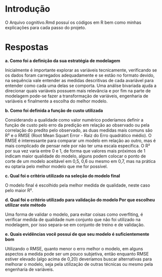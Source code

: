 # Introdução

O Arquivo cognitivo.Rmd possuí os códigos em R bem como minhas explicações para cada passo do projeto.


# Respostas

**a. Como foi a definição da sua estratégia de modelagem**

Inicialmente é importante explorar as variáveis tecnicamente, verificando se os dados foram carregados adequadamente e se estão no formato devido, na sequência vale entender as medidas descritivas de cada avariável para entender como cada uma delas se comporta. Uma análise bivariada ajuda a direcionar quais variáveis possuem mais relevância e por fim na parte de modelagem pode-se fazer a transformação de variáveis, engenharia de variáveis e finalmente a escolha do melhor modelo.

**b. Como foi definida a função de custo utilizada**

Considerando a qualidade como valor numérico poderíamos definir a função de custo pelo erro da predição em relação ao observado ou pela correlação do predito pelo observado, as duas medidas mais comuns são R² e o RMSE (Root Mean Squart Error - Raiz do Erro quadrático médio).
O RMSE é interessante para comparar um modelo em relação ao outro, mas é mais complicado de pensar nele por não ter uma escala específica. O R² por sua vez varia entre 0 e 1, de forma que valores mais próximos de 1 indicam maior qualidade do modelo, alguns podem colocar o ponto de corte de um modelo aceitável em 0,5, 0,6 ou mesmo em 0,7, mas na prática eu optaria pelo melhor modelo que me for possível.

**c. Qual foi o critério utilizado na seleção do modelo final**

O modelo final é escolhido pela melhor medida de qualidade, neste caso pelo maior R². 

**d. Qual foi o critério utilizado para validação do modelo Por que escolheu utilizar este método**

Uma forma de validar o modelo, para evitar coisas como overfiting, é verificar medida de qualidade num conjunto que não foi utilizado na modelagem, por isso separa-se em conjunto de treino e de validação.

**e. Quais evidências você possui de que seu modelo é suficientemente bom**

Utilizando o RMSE, quanto menor o erro melhor o modelo, em alguns aspectos a medida pode ser um pouco subjetiva, então enquanto RMSE estiver elevado (algo acima de 0,20) deveríamos buscar alternativas para melhorar o modelo, seja pela utilização de outras técnicas ou mesmo pela engenharia de variáveis.